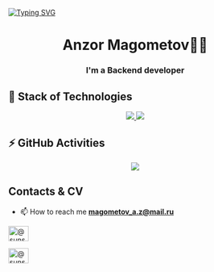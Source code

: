 [![Typing SVG](https://readme-typing-svg.herokuapp.com?size=24&width=600&lines=Welcome+to+my+Github+Profile..👻)](https://git.io/typing-svg)

<h1 align="center">Anzor Magometov✌🏿</h1>
<h3 align="center">I'm a Backend developer</h3>

## 🚀 Stack of Technologies

<p align="center">
  <a href="https://skillicons.dev/">
    <img src="https://skillicons.dev/icons?i=py,django,linux,bash,vim,neovim,git,gitlab,github,redis,postgres,mysql,nginx,docker,html,css,javascript,tailwind&perline=9&theme=dark" />
  </a>
  <a href="https://github.com/Magometov?tab=repositories">
    <img src="https://github-readme-stats.vercel.app/api/top-langs/?username=Magometov&layout=compact&hide_border=true&hide_title=true&count_private=true&include_all_commits=true&show_icons=true&bg_color=00000000&text_color=c3c6ce&icon_color=4e64f7&hide=html,css" />
  </a>
</p>

## ⚡ GitHub Activities

<p align="center">
  <a href="https://skillicons.dev">
    <img src="https://github-readme-stats.vercel.app/api?username=Magometov&layout=compact&hide_border=true&hide_title=true&count_private=true&include_all_commits=true&show_icons=true&bg_color=00000000&text_color=c3c6ce&icon_color=4e64f7" />
  </a>
</p>

## Contacts & CV
- 📫 How to reach me **magometov_a.z@mail.ru**
  
<a href="https://github.com/Magometov/cv" target="blank"><img align="center" src="https://e7.pngegg.com/pngimages/545/979/png-clipart-computer-icons-scalable-graphics-cv-resume-desktop-wallpaper.png" alt="@sunset__owl" height="30" width="40" /></a>

<a href="https://t.me/novi_dev" target="blank"><img align="center" src="https://upload.wikimedia.org/wikipedia/commons/thumb/8/82/Telegram_logo.svg/1024px-Telegram_logo.svg.png" alt="@sunset__owl" height="30" width="40" /></a>
